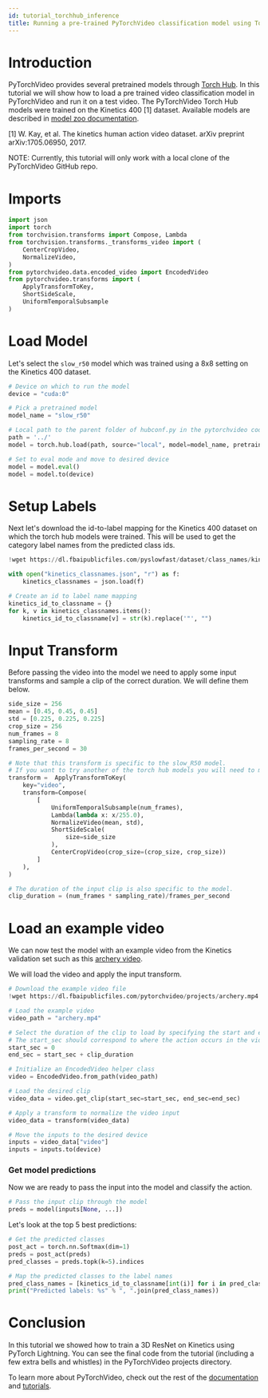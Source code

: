 ```yaml
---
id: tutorial_torchhub_inference
title: Running a pre-trained PyTorchVideo classification model using Torch Hub
---
```


# Introduction

PyTorchVideo provides several pretrained models through [Torch Hub](https://pytorch.org/hub/). In this tutorial we will show how to load a pre trained video classification model in PyTorchVideo and run it on a test video. The PyTorchVideo Torch Hub models were trained on the Kinetics 400 [1] dataset.  Available models are described in [model zoo documentation](https://pytorchvideo.readthedocs.io/en/latest/model_zoo.html).

[1] W. Kay, et al. The kinetics human action video dataset. arXiv preprint arXiv:1705.06950, 2017.

NOTE: Currently, this tutorial will only work with a local clone of the PyTorchVideo GitHub repo.

# Imports

```python
import json
import torch
from torchvision.transforms import Compose, Lambda
from torchvision.transforms._transforms_video import (
    CenterCropVideo,
    NormalizeVideo,
)
from pytorchvideo.data.encoded_video import EncodedVideo
from pytorchvideo.transforms import (
    ApplyTransformToKey,
    ShortSideScale,
    UniformTemporalSubsample
)
```

# Load Model

Let's select the `slow_r50` model which was trained using a 8x8 setting on the Kinetics 400 dataset.

```python
# Device on which to run the model
device = "cuda:0"

# Pick a pretrained model
model_name = "slow_r50"

# Local path to the parent folder of hubconf.py in the pytorchvideo codebase
path = '../'
model = torch.hub.load(path, source="local", model=model_name, pretrained=True)

# Set to eval mode and move to desired device
model = model.eval()
model = model.to(device)
```

# Setup Labels

Next let's download the id-to-label mapping for the Kinetics 400 dataset on which the torch hub models were trained. This will be used to get the category label names from the predicted class ids.

```python
!wget https://dl.fbaipublicfiles.com/pyslowfast/dataset/class_names/kinetics_classnames.json
```

```python
with open("kinetics_classnames.json", "r") as f:
    kinetics_classnames = json.load(f)

# Create an id to label name mapping
kinetics_id_to_classname = {}
for k, v in kinetics_classnames.items():
    kinetics_id_to_classname[v] = str(k).replace('"', "")
```

# Input Transform

Before passing the video into the model we need to apply some input transforms and sample a clip of the correct duration. We will define them below.

```python
side_size = 256
mean = [0.45, 0.45, 0.45]
std = [0.225, 0.225, 0.225]
crop_size = 256
num_frames = 8
sampling_rate = 8
frames_per_second = 30

# Note that this transform is specific to the slow_R50 model.
# If you want to try another of the torch hub models you will need to modify this transform
transform =  ApplyTransformToKey(
    key="video",
    transform=Compose(
        [
            UniformTemporalSubsample(num_frames),
            Lambda(lambda x: x/255.0),
            NormalizeVideo(mean, std),
            ShortSideScale(
                size=side_size
            ),
            CenterCropVideo(crop_size=(crop_size, crop_size))
        ]
    ),
)

# The duration of the input clip is also specific to the model.
clip_duration = (num_frames * sampling_rate)/frames_per_second
```

# Load an example video
We can now test the model with an example video from the Kinetics validation set such as this [archery video](https://www.youtube.com/watch?v=3and4vWkW4s).

We will load the video and apply the input transform.


```python
# Download the example video file
!wget https://dl.fbaipublicfiles.com/pytorchvideo/projects/archery.mp4
```

```python
# Load the example video
video_path = "archery.mp4"

# Select the duration of the clip to load by specifying the start and end duration
# The start_sec should correspond to where the action occurs in the video
start_sec = 0
end_sec = start_sec + clip_duration

# Initialize an EncodedVideo helper class
video = EncodedVideo.from_path(video_path)

# Load the desired clip
video_data = video.get_clip(start_sec=start_sec, end_sec=end_sec)

# Apply a transform to normalize the video input
video_data = transform(video_data)

# Move the inputs to the desired device
inputs = video_data["video"]
inputs = inputs.to(device)
```

### Get model predictions

Now we are ready to pass the input into the model and classify the action.

```python
# Pass the input clip through the model
preds = model(inputs[None, ...])
```

Let's look at the top 5 best predictions:

```python
# Get the predicted classes
post_act = torch.nn.Softmax(dim=1)
preds = post_act(preds)
pred_classes = preds.topk(k=5).indices

# Map the predicted classes to the label names
pred_class_names = [kinetics_id_to_classname[int(i)] for i in pred_classes[0]]
print("Predicted labels: %s" % ", ".join(pred_class_names))
```

# Conclusion

In this tutorial we showed how to train a 3D ResNet on Kinetics using PyTorch Lightning. You can see the final code from the tutorial (including a few extra bells and whistles) in the PyTorchVideo projects directory.

To learn more about PyTorchVideo, check out the rest of the [documentation](https://pytorchvideo.readthedocs.io/en/latest/index.html)  and [tutorials](https://pytorchvideo.org/docs/tutorial_overview).
